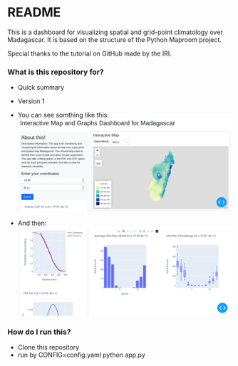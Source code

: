 # README #

This is a dashboard for visualizing spatial and grid-point climatology over Madagascar. It is based on the structure of the Python Maproom project.

Special thanks to the tutorial on GitHub made by the IRI.


### What is this repository for? ###

* Quick summary
* Version 1
* You can see somthing like this: 
![Scheme](image/map1.png)

* And then: 
![Scheme](image/map2.png)

### How do I run this? ###
* Clone this repository
* run by CONFIG=config.yaml python app.py
